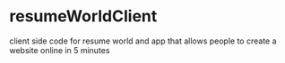 # resumeWorldClient
client side code for resume world and app that allows people to create a website online in 5 minutes
